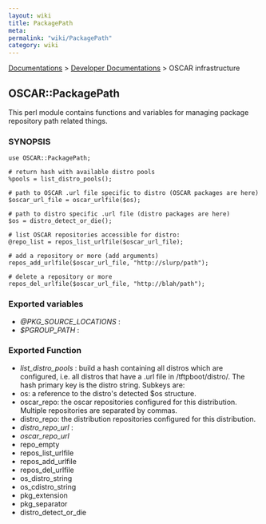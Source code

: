 ```yaml
---
layout: wiki
title: PackagePath
meta: 
permalink: "wiki/PackagePath"
category: wiki
---
```

<!-- Name: PackagePath -->
<!-- Version: 2 -->
<!-- Author: efocht -->
[Documentations](Document) > [Developer Documentations](DevelDocs) > OSCAR infrastructure

## OSCAR::PackagePath

This perl module contains functions and variables for managing package repository path related things.

### SYNOPSIS

    use OSCAR::PackagePath;
    
    # return hash with available distro pools
    %pools = list_distro_pools();
    
    # path to OSCAR .url file specific to distro (OSCAR packages are here)
    $oscar_url_file = oscar_urlfile($os);
    
    # path to distro specific .url file (distro packages are here)
    $os = distro_detect_or_die();
    
    # list OSCAR repositories accessible for distro:
    @repo_list = repos_list_urlfile($oscar_url_file);
    
    # add a repository or more (add arguments)
    repos_add_urlfile($oscar_url_file, "http://slurp/path");
    
    # delete a repository or more
    repos_del_urlfile($oscar_url_file, "http://blah/path");
    

### Exported variables

 * *@PKG_SOURCE_LOCATIONS* : 
 * *$PGROUP_PATH* : 

### Exported Function

 * *list_distro_pools* : build a hash containing all distros which are configured, i.e. all distros that have a .url file in /tftpboot/distro/. The hash primary key is the distro string. Subkeys are:
  * os: a reference to the distro's detected $os structure.
  * oscar_repo: the oscar repositories configured for this distribution. Multiple repositories are separated by commas.
  * distro_repo: the distribution repositories configured for this distribution.
 * *distro_repo_url* : 
 * *oscar_repo_url*
 * repo_empty
 * repos_list_urlfile
 * repos_add_urlfile
 * repos_del_urlfile
 * os_distro_string
 * os_cdistro_string
 * pkg_extension
 * pkg_separator
 * distro_detect_or_die

